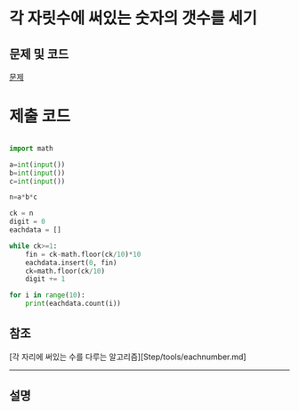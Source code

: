 각 자릿수에 써있는 숫자의 갯수를 세기
=======

문제 및 코드
-----
[문제](https://www.acmicpc.net/problem/2577)




# 제출 코드

``` python

import math

a=int(input())
b=int(input())
c=int(input())

n=a*b*c

ck = n
digit = 0
eachdata = []

while ck>=1:
    fin = ck-math.floor(ck/10)*10
    eachdata.insert(0, fin)
    ck=math.floor(ck/10)
    digit += 1

for i in range(10):
    print(eachdata.count(i))


```

## 참조
[각 자리에 써있는 수를 다루는 알고리즘][Step/tools/eachnumber.md]

- - - - - 

설명
------
